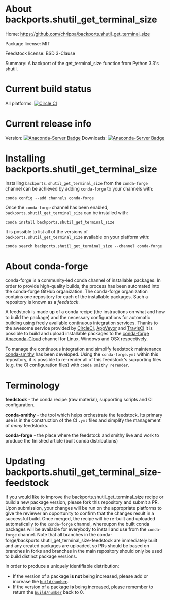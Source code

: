 About backports.shutil_get_terminal_size
========================================

Home: https://github.com/chrippa/backports.shutil_get_terminal_size

Package license: MIT

Feedstock license: BSD 3-Clause

Summary: A backport of the get_terminal_size function from Python 3.3's shutil.



Current build status
====================

All platforms: [![Circle CI](https://circleci.com/gh/conda-forge/backports.shutil_get_terminal_size-feedstock.svg?style=shield)](https://circleci.com/gh/conda-forge/backports.shutil_get_terminal_size-feedstock)

Current release info
====================
Version: [![Anaconda-Server Badge](https://anaconda.org/conda-forge/backports.shutil_get_terminal_size/badges/version.svg)](https://anaconda.org/conda-forge/backports.shutil_get_terminal_size)
Downloads: [![Anaconda-Server Badge](https://anaconda.org/conda-forge/backports.shutil_get_terminal_size/badges/downloads.svg)](https://anaconda.org/conda-forge/backports.shutil_get_terminal_size)

Installing backports.shutil_get_terminal_size
=============================================

Installing `backports.shutil_get_terminal_size` from the `conda-forge` channel can be achieved by adding `conda-forge` to your channels with:

```
conda config --add channels conda-forge
```

Once the `conda-forge` channel has been enabled, `backports.shutil_get_terminal_size` can be installed with:

```
conda install backports.shutil_get_terminal_size
```

It is possible to list all of the versions of `backports.shutil_get_terminal_size` available on your platform with:

```
conda search backports.shutil_get_terminal_size --channel conda-forge
```


About conda-forge
=================

conda-forge is a community-led conda channel of installable packages.
In order to provide high-quality builds, the process has been automated into the
conda-forge GitHub organization. The conda-forge organization contains one repository
for each of the installable packages. Such a repository is known as a *feedstock*.

A feedstock is made up of a conda recipe (the instructions on what and how to build
the package) and the necessary configurations for automatic building using freely
available continuous integration services. Thanks to the awesome service provided by
[CircleCI](https://circleci.com/), [AppVeyor](http://www.appveyor.com/)
and [TravisCI](https://travis-ci.org/) it is possible to build and upload installable
packages to the [conda-forge](https://anaconda.org/conda-forge)
[Anaconda-Cloud](http://docs.anaconda.org/) channel for Linux, Windows and OSX respectively.

To manage the continuous integration and simplify feedstock maintenance
[conda-smithy](http://github.com/conda-forge/conda-smithy) has been developed.
Using the ``conda-forge.yml`` within this repository, it is possible to re-render all of
this feedstock's supporting files (e.g. the CI configuration files) with ``conda smithy rerender``.


Terminology
===========

**feedstock** - the conda recipe (raw material), supporting scripts and CI configuration.

**conda-smithy** - the tool which helps orchestrate the feedstock.
                   Its primary use is in the construction of the CI ``.yml`` files
                   and simplify the management of *many* feedstocks.

**conda-forge** - the place where the feedstock and smithy live and work to
                  produce the finished article (built conda distributions)


Updating backports.shutil_get_terminal_size-feedstock
=====================================================

If you would like to improve the backports.shutil_get_terminal_size recipe or build a new
package version, please fork this repository and submit a PR. Upon submission,
your changes will be run on the appropriate platforms to give the reviewer an
opportunity to confirm that the changes result in a successful build. Once
merged, the recipe will be re-built and uploaded automatically to the
`conda-forge` channel, whereupon the built conda packages will be available for
everybody to install and use from the `conda-forge` channel.
Note that all branches in the conda-forge/backports.shutil_get_terminal_size-feedstock are
immediately built and any created packages are uploaded, so PRs should be based
on branches in forks and branches in the main repository should only be used to
build distinct package versions.

In order to produce a uniquely identifiable distribution:
 * If the version of a package **is not** being increased, please add or increase
   the [``build/number``](http://conda.pydata.org/docs/building/meta-yaml.html#build-number-and-string).
 * If the version of a package **is** being increased, please remember to return
   the [``build/number``](http://conda.pydata.org/docs/building/meta-yaml.html#build-number-and-string)
   back to 0.
